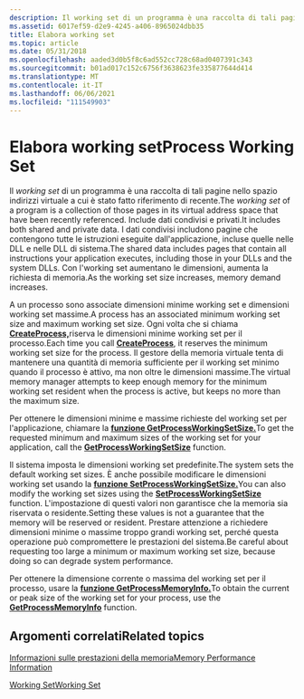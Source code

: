 ```yaml
---
description: Il working set di un programma è una raccolta di tali pagine nello spazio indirizzi virtuale a cui è stato fatto riferimento di recente.
ms.assetid: 6017ef59-d2e9-4245-a406-8965024dbb35
title: Elabora working set
ms.topic: article
ms.date: 05/31/2018
ms.openlocfilehash: aaded3d0b5f8c6ad552cc728c68ad0407391c343
ms.sourcegitcommit: b01ad017c152c6756f3638623fe335877644d414
ms.translationtype: MT
ms.contentlocale: it-IT
ms.lasthandoff: 06/06/2021
ms.locfileid: "111549903"
---
```

# <a name="process-working-set"></a><span data-ttu-id="dc48e-103">Elabora working set</span><span class="sxs-lookup"><span data-stu-id="dc48e-103">Process Working Set</span></span>

<span data-ttu-id="dc48e-104">Il *working set* di un programma è una raccolta di tali pagine nello spazio indirizzi virtuale a cui è stato fatto riferimento di recente.</span><span class="sxs-lookup"><span data-stu-id="dc48e-104">The *working set* of a program is a collection of those pages in its virtual address space that have been recently referenced.</span></span> <span data-ttu-id="dc48e-105">Include dati condivisi e privati.</span><span class="sxs-lookup"><span data-stu-id="dc48e-105">It includes both shared and private data.</span></span> <span data-ttu-id="dc48e-106">I dati condivisi includono pagine che contengono tutte le istruzioni eseguite dall'applicazione, incluse quelle nelle DLL e nelle DLL di sistema.</span><span class="sxs-lookup"><span data-stu-id="dc48e-106">The shared data includes pages that contain all instructions your application executes, including those in your DLLs and the system DLLs.</span></span> <span data-ttu-id="dc48e-107">Con l'working set aumentano le dimensioni, aumenta la richiesta di memoria.</span><span class="sxs-lookup"><span data-stu-id="dc48e-107">As the working set size increases, memory demand increases.</span></span>

<span data-ttu-id="dc48e-108">A un processo sono associate dimensioni minime working set e dimensioni working set massime.</span><span class="sxs-lookup"><span data-stu-id="dc48e-108">A process has an associated minimum working set size and maximum working set size.</span></span> <span data-ttu-id="dc48e-109">Ogni volta che si chiama [**CreateProcess,**](/windows/win32/api/processthreadsapi/nf-processthreadsapi-createprocessa)riserva le dimensioni minime working set per il processo.</span><span class="sxs-lookup"><span data-stu-id="dc48e-109">Each time you call [**CreateProcess**](/windows/win32/api/processthreadsapi/nf-processthreadsapi-createprocessa), it reserves the minimum working set size for the process.</span></span> <span data-ttu-id="dc48e-110">Il gestore della memoria virtuale tenta di mantenere una quantità di memoria sufficiente per il working set minimo quando il processo è attivo, ma non oltre le dimensioni massime.</span><span class="sxs-lookup"><span data-stu-id="dc48e-110">The virtual memory manager attempts to keep enough memory for the minimum working set resident when the process is active, but keeps no more than the maximum size.</span></span>

<span data-ttu-id="dc48e-111">Per ottenere le dimensioni minime e massime richieste del working set per l'applicazione, chiamare la [**funzione GetProcessWorkingSetSize.**](/windows/desktop/api/memoryapi/nf-memoryapi-getprocessworkingsetsize)</span><span class="sxs-lookup"><span data-stu-id="dc48e-111">To get the requested minimum and maximum sizes of the working set for your application, call the [**GetProcessWorkingSetSize**](/windows/desktop/api/memoryapi/nf-memoryapi-getprocessworkingsetsize) function.</span></span>

<span data-ttu-id="dc48e-112">Il sistema imposta le dimensioni working set predefinite.</span><span class="sxs-lookup"><span data-stu-id="dc48e-112">The system sets the default working set sizes.</span></span> <span data-ttu-id="dc48e-113">È anche possibile modificare le dimensioni working set usando la [**funzione SetProcessWorkingSetSize.**](/windows/desktop/api/memoryapi/nf-memoryapi-setprocessworkingsetsize)</span><span class="sxs-lookup"><span data-stu-id="dc48e-113">You can also modify the working set sizes using the [**SetProcessWorkingSetSize**](/windows/desktop/api/memoryapi/nf-memoryapi-setprocessworkingsetsize) function.</span></span> <span data-ttu-id="dc48e-114">L'impostazione di questi valori non garantisce che la memoria sia riservata o residente.</span><span class="sxs-lookup"><span data-stu-id="dc48e-114">Setting these values is not a guarantee that the memory will be reserved or resident.</span></span> <span data-ttu-id="dc48e-115">Prestare attenzione a richiedere dimensioni minime o massime troppo grandi working set, perché questa operazione può compromettere le prestazioni del sistema.</span><span class="sxs-lookup"><span data-stu-id="dc48e-115">Be careful about requesting too large a minimum or maximum working set size, because doing so can degrade system performance.</span></span>

<span data-ttu-id="dc48e-116">Per ottenere la dimensione corrente o massima del working set per il processo, usare la [**funzione GetProcessMemoryInfo.**](/windows/win32/api/psapi/nf-psapi-getprocessmemoryinfo)</span><span class="sxs-lookup"><span data-stu-id="dc48e-116">To obtain the current or peak size of the working set for your process, use the [**GetProcessMemoryInfo**](/windows/win32/api/psapi/nf-psapi-getprocessmemoryinfo) function.</span></span>

## <a name="related-topics"></a><span data-ttu-id="dc48e-117">Argomenti correlati</span><span class="sxs-lookup"><span data-stu-id="dc48e-117">Related topics</span></span>

<dl> <dt>

<span data-ttu-id="dc48e-118">[Informazioni sulle prestazioni della memoria](/previous-versions/windows/desktop/legacy/aa965225(v=vs.85))</span><span class="sxs-lookup"><span data-stu-id="dc48e-118">[Memory Performance Information](/previous-versions/windows/desktop/legacy/aa965225(v=vs.85))</span></span>
</dt> <dt>

[<span data-ttu-id="dc48e-119">Working Set</span><span class="sxs-lookup"><span data-stu-id="dc48e-119">Working Set</span></span>](../memory/working-set.md)
</dt> </dl>

 

 
